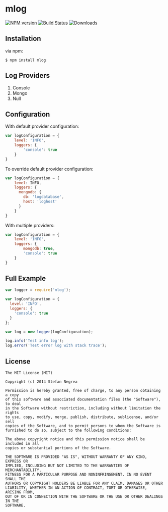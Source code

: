 mlog
====

[![NPM version][npm-image]][npm-url] [![Build Status][travis-image]][travis-url] [![Downloads][downloads-image]][npm-url]



## Installation

via npm:

    $ npm install mlog

## Log Providers

1. Console
2. Mongo
3. Null


## Configuration

With default provider configuration:

```javascript
var logConfiguration = {
    level: 'INFO',
    loggers: {
        'console': true
    }
}
```

To override default provider configuration:

```javascript
var logConfiguration = {
    level: INFO,
    loggers: {
      mongodb: {
        db: 'logdatabase',
        host: 'loghost'
      }
    }
}
```

With multiple providers:
```javascript
var logConfiguration = {
    level: 'INFO',
    loggers: {
        mongodb: true,
        'console': true
    }
}
```


## Full Example

```javascript
var logger = require('mlog');

var logConfiguration = {
  level: 'INFO',
  loggers: {
    'console': true
  }
};

var log = new logger(logConfiguration);

log.info('Test info log');
log.error('Test error log with stack trace');
```

## License

```
The MIT License (MIT)

Copyright (c) 2014 Stefan Negrea

Permission is hereby granted, free of charge, to any person obtaining a copy
of this software and associated documentation files (the "Software"), to deal
in the Software without restriction, including without limitation the rights
to use, copy, modify, merge, publish, distribute, sublicense, and/or sell
copies of the Software, and to permit persons to whom the Software is
furnished to do so, subject to the following conditions:

The above copyright notice and this permission notice shall be included in all
copies or substantial portions of the Software.

THE SOFTWARE IS PROVIDED "AS IS", WITHOUT WARRANTY OF ANY KIND, EXPRESS OR
IMPLIED, INCLUDING BUT NOT LIMITED TO THE WARRANTIES OF MERCHANTABILITY,
FITNESS FOR A PARTICULAR PURPOSE AND NONINFRINGEMENT. IN NO EVENT SHALL THE
AUTHORS OR COPYRIGHT HOLDERS BE LIABLE FOR ANY CLAIM, DAMAGES OR OTHER
LIABILITY, WHETHER IN AN ACTION OF CONTRACT, TORT OR OTHERWISE, ARISING FROM,
OUT OF OR IN CONNECTION WITH THE SOFTWARE OR THE USE OR OTHER DEALINGS IN THE
SOFTWARE.
```



[npm-url]: https://npmjs.org/package/mlog
[npm-image]: http://img.shields.io/npm/v/mlog.svg
[downloads-image]: http://img.shields.io/npm/dm/mlog.svg

[travis-url]: https://travis-ci.org/snegrea/mlog
[travis-image]: https://travis-ci.org/snegrea/mlog.svg
